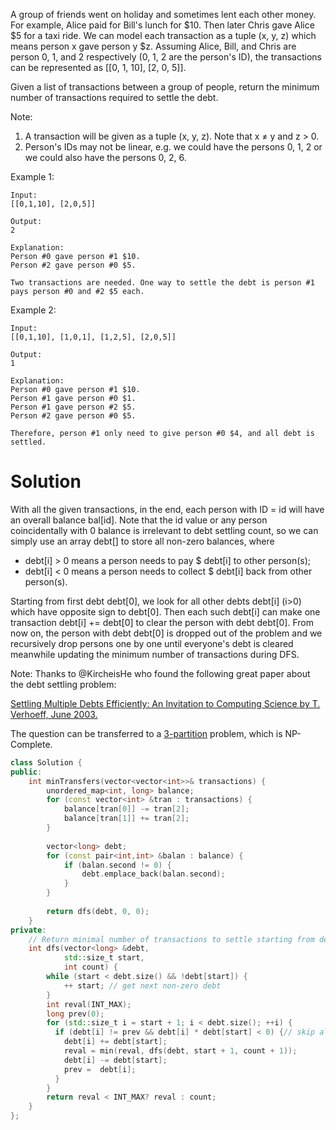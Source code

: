 A group of friends went on holiday and sometimes lent each other money. For example, Alice paid for Bill's lunch for $10. Then later Chris gave Alice $5 for a taxi ride. We can model each transaction as a tuple (x, y, z) which means person x gave person y $z. Assuming Alice, Bill, and Chris are person 0, 1, and 2 respectively (0, 1, 2 are the person's ID), the transactions can be represented as [[0, 1, 10], [2, 0, 5]].

Given a list of transactions between a group of people, return the minimum number of transactions required to settle the debt.

Note:

1. A transaction will be given as a tuple (x, y, z). Note that x ≠ y and z > 0.
2. Person's IDs may not be linear, e.g. we could have the persons 0, 1, 2 or we could also have the persons 0, 2, 6.

Example 1:

```
Input:
[[0,1,10], [2,0,5]]

Output:
2

Explanation:
Person #0 gave person #1 $10.
Person #2 gave person #0 $5.

Two transactions are needed. One way to settle the debt is person #1 pays person #0 and #2 $5 each.
```

Example 2:

```
Input:
[[0,1,10], [1,0,1], [1,2,5], [2,0,5]]

Output:
1

Explanation:
Person #0 gave person #1 $10.
Person #1 gave person #0 $1.
Person #1 gave person #2 $5.
Person #2 gave person #0 $5.

Therefore, person #1 only need to give person #0 $4, and all debt is settled.
```

# Solution

With all the given transactions, in the end, each person with ID = id will have an overall balance bal[id]. Note that the id value or any person coincidentally with 0 balance is irrelevant to debt settling count, so we can simply use an array debt[] to store all non-zero balances, where

* debt[i] > 0 means a person needs to pay $ debt[i] to other person(s);
* debt[i] < 0 means a person needs to collect $ debt[i] back from other person(s).

Starting from first debt debt[0], we look for all other debts debt[i] (i>0) which have opposite sign to debt[0]. Then each such debt[i] can make one transaction debt[i] += debt[0] to clear the person with debt debt[0]. From now on, the person with debt debt[0] is dropped out of the problem and we recursively drop persons one by one until everyone's debt is cleared meanwhile updating the minimum number of transactions during DFS.

Note: Thanks to @KircheisHe who found the following great paper about the debt settling problem:

[Settling Multiple Debts Efficiently: An Invitation to Computing Science by T. Verhoeff, June 2003.](http://www.mathmeth.com/tom/files/settling-debts.pdf)

The question can be transferred to a [3-partition](https://en.wikipedia.org/wiki/3-partition_problem) problem, which is NP-Complete.

```cpp
class Solution {
public:
    int minTransfers(vector<vector<int>>& transactions) {
        unordered_map<int, long> balance;
        for (const vector<int> &tran : transactions) {
            balance[tran[0]] -= tran[2];
            balance[tran[1]] += tran[2];
        }
        
        vector<long> debt; 
        for (const pair<int,int> &balan : balance) {
            if (balan.second != 0) {
                debt.emplace_back(balan.second);
            }
        }
        
        return dfs(debt, 0, 0);
    }
private:
    // Return minimal number of transactions to settle starting from debt[start]
    int dfs(vector<long> &debt,
            std::size_t start,
            int count) {
        while (start < debt.size() && !debt[start]) {
            ++ start; // get next non-zero debt
        }
    	int reval(INT_MAX);
        long prev(0);
    	for (std::size_t i = start + 1; i < debt.size(); ++i) {
    	  if (debt[i] != prev && debt[i] * debt[start] < 0) {// skip already tested or same sign debt
    	    debt[i] += debt[start]; 
            reval = min(reval, dfs(debt, start + 1, count + 1)); 
            debt[i] -= debt[start];
            prev =  debt[i];
          }
        }
    	return reval < INT_MAX? reval : count;
    }
};
```
